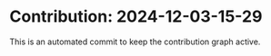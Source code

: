 # Contribution: 2024-12-03-15-29
This is an automated commit to keep the contribution graph active.
